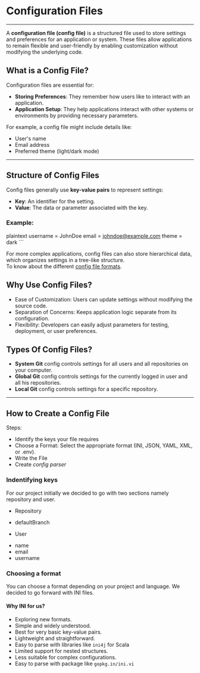 # Configuration Files
---
A **configuration file (config file)** is a structured file used to store settings and preferences for an application or system. These files allow applications to remain flexible and user-friendly by enabling customization without modifying the underlying code.

## What is a Config File?

Configuration files are essential for:
- **Storing Preferences**: They remember how users like to interact with an application.
- **Application Setup**: They help applications interact with other systems or environments by providing necessary parameters.

For example, a config file might include details like:
- User's name
- Email address
- Preferred theme (light/dark mode)

---

## Structure of Config Files

Config files generally use **key-value pairs** to represent settings:
- **Key**: An identifier for the setting.
- **Value**: The data or parameter associated with the key.

### Example:
plaintext
username = JohnDoe
email = johndoe@example.com
theme = dark ```

For more complex applications, config files can also store hierarchical data, which organizes settings in a tree-like structure.
<br>
To know about the different [config file formats](https://opensource.com/article/21/6/what-config-files).


## Why Use Config Files?
- Ease of Customization: Users can update settings without modifying the source code.
- Separation of Concerns: Keeps application logic separate from its configuration.
- Flexibility: Developers can easily adjust parameters for testing, deployment, or user preferences.

## Types Of Config Files?
- **System Git** config controls settings for all users and all repositories on your computer.
- **Global Git** config controls settings for the currently logged in user and all his repositories.
- **Local Git** config controls settings for a specific repository.
---
## How to Create a Config File
Steps:
- Identify the keys your file requires
- Choose a Format: Select the appropriate format (INI, JSON, YAML, XML, or .env).
- Write the File
- Create *config parser*

### Indentifying keys
For our project initially we decided to go with two sections namely repository and user.
- Repository
 * defaultBranch
- User
 * name 
 * email
 * username

### Choosing a format
You can choose a format depending on your project and language.
We decided to go forward with INI files.

#### Why INI for us?
* Exploring new formats.
* Simple and widely understood.
* Best for very basic key-value pairs.
* Lightweight and straightforward.
* Easy to parse with libraries like ```ini4j``` for Scala
* Limited support for nested structures.
* Less suitable for complex configurations.
* Easy to parse with package like ```gopkg.in/ini.vi```
